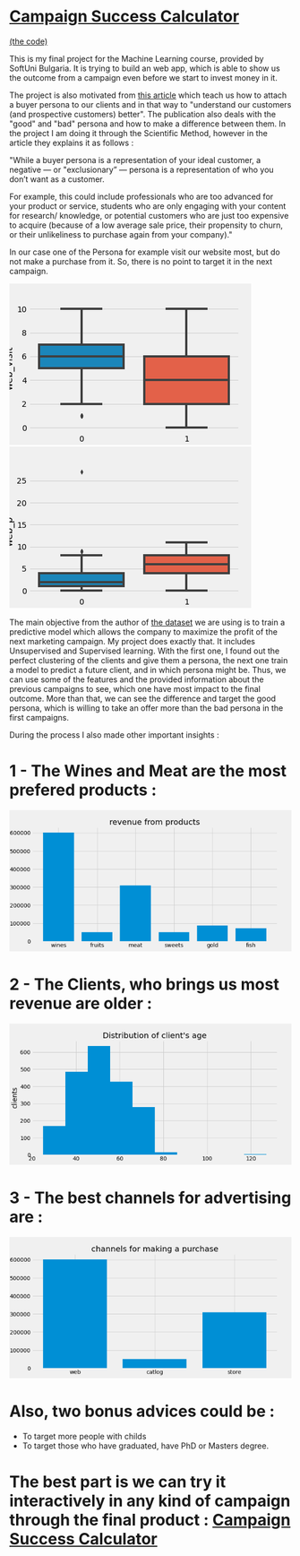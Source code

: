 # [Campaign Success Calculator](https://campaign-calculator.herokuapp.com/) 
[(the code)](https://github.com/indzhov/Campaign-Success-Calculator-ML/blob/main/Final.ipynb) 

This is my final project for the Machine Learning course, provided by SoftUni Bulgaria. It is trying to build an web app, which is able to show us the outcome from a campaign even before we start to invest money in it. 

The project is also motivated from [this article](https://blog.hubspot.com/marketing/buyer-persona-research) which teach us how to attach a buyer persona to our clients and in that way to "understand our customers (and prospective customers) better". The publication also deals with the "good" and "bad" persona and how to make a difference between them. In the project I am doing it through the Scientific Method, however in the article they explains it as follows : 

"While a buyer persona is a representation of your ideal customer, a negative — or "exclusionary” — persona is a representation of who you don’t want as a customer.

For example, this could include professionals who are too advanced for your product or service, students who are only engaging with your content for research/ knowledge, or potential customers who are just too expensive to acquire (because of a low average sale price, their propensity to churn, or their unlikeliness to purchase again from your company)."

In our case one of the Persona for example visit our website most, but do not make a purchase from it. So, there is no point to target it in the next campaign.

![graph1: ](graphs/web_visits.png)
![graph2: ](graphs/web_p.png)

The main objective from the author of [the dataset](https://www.kaggle.com/rodsaldanha/arketing-campaign) we are using is to train a predictive model which allows the company to maximize the profit of the next marketing campaign. My project does exactly that. It includes Unsupervised and Supervised learning. With the first one, I found out the perfect clustering of the clients and give them a persona, the next one train a model to predict a future client, and in which persona might be. Thus, we can use some of the features and the provided information about the previous campaigns to see, which one have most impact to the final outcome. More than that, we can see the difference and target the good persona, which is willing to take an offer more than the bad persona in the first campaigns.

During the process I also made other important insights : 

# 1 - The Wines and Meat are the most prefered products : 
![graph3: ](graphs/revenue_from_products.png)
# 2 - The Clients, who brings us most revenue are older : 
![graph4: ](graphs/clients_age.png)
# 3 - The best channels for advertising are : 
![graph5: ](graphs/channels.png)

# Also, two bonus advices could be :
- To target more people with childs
- To target those who have graduated, have PhD or Masters degree.

# The best part is we can try it interactively in any kind of campaign through the final product :  [Campaign Success Calculator](https://campaign-calculator.herokuapp.com/)
